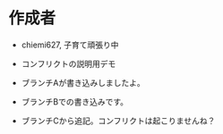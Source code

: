 # 作成者
* chiemi627, 子育て頑張り中

* コンフリクトの説明用デモ
 * ブランチAが書き込みしましたよ。
 * ブランチBでの書き込みです。
 * ブランチCから追記。コンフリクトは起こりませんね？
